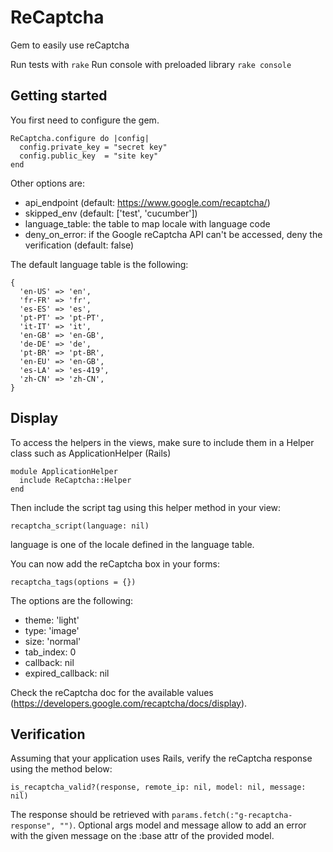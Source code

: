 # ReCaptcha

Gem to easily use reCaptcha

Run tests with ``` rake ```
Run console with preloaded library ``` rake console ```

## Getting started

You first need to configure the gem.

```
ReCaptcha.configure do |config|
  config.private_key = "secret key"
  config.public_key  = "site key"
end

```

Other options are:
- api_endpoint (default: https://www.google.com/recaptcha/)
- skipped_env (default: ['test', 'cucumber'])
- language_table: the table to map locale with language code
- deny_on_error: if the Google reCaptcha API can't be accessed, deny the verification (default: false)

The default language table is the following:

```
{
  'en-US' => 'en',
  'fr-FR' => 'fr',
  'es-ES' => 'es',
  'pt-PT' => 'pt-PT',
  'it-IT' => 'it',
  'en-GB' => 'en-GB',
  'de-DE' => 'de',
  'pt-BR' => 'pt-BR',
  'en-EU' => 'en-GB',
  'es-LA' => 'es-419',
  'zh-CN' => 'zh-CN',
}
```

## Display

To access the helpers in the views, make sure to include them in a Helper class
such as ApplicationHelper (Rails)

```
module ApplicationHelper
  include ReCaptcha::Helper
end
```

Then include the script tag using this helper method in your view:
```
recaptcha_script(language: nil)
```
language is one of the locale defined in the language table.

You can now add the reCaptcha box in your forms:
```
recaptcha_tags(options = {})
```

The options are the following:
- theme: 'light'
- type: 'image'
- size: 'normal'
- tab_index: 0
- callback: nil
- expired_callback: nil

Check the reCaptcha doc for the available values (https://developers.google.com/recaptcha/docs/display).

## Verification

Assuming that your application uses Rails, verify the reCaptcha response using the method below:
```
is_recaptcha_valid?(response, remote_ip: nil, model: nil, message: nil)
```

The response should be retrieved with ```params.fetch(:"g-recaptcha-response", "")```.  Optional args model and message allow to add an error with the given message on the :base attr of the provided model.

